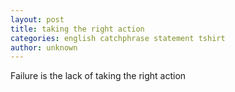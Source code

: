 ```yaml
---
layout: post
title: taking the right action
categories: english catchphrase statement tshirt
author: unknown
---
```

Failure is the lack of taking the right action
